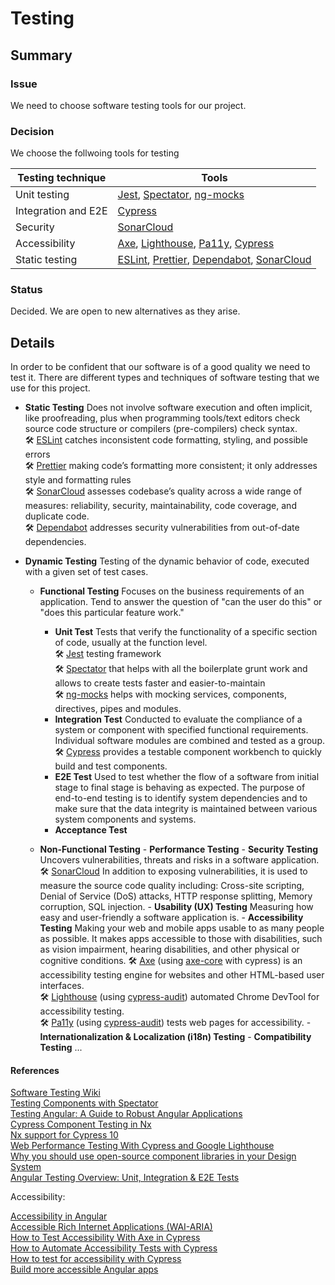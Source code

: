 # Testing

## Summary

### Issue

We need to choose software testing tools for our project.

### Decision

We choose the follwoing tools for testing

| Testing technique   | Tools                                                                                                                                                                                |
| ------------------- | ------------------------------------------------------------------------------------------------------------------------------------------------------------------------------------ |
| Unit testing        | [Jest](https://jestjs.io/), [Spectator](https://ngneat.github.io/spectator/), [ng-mocks](https://ng-mocks.sudo.eu/)                                                                  |
| Integration and E2E | [Cypress](https://docs.cypress.io/)                                                                                                                                                  |
| Security            | [SonarCloud](https://www.sonarsource.com/products/sonarcloud/)                                                                                                                       |
| Accessibility       | [Axe](https://www.deque.com/axe/), [Lighthouse](https://developer.chrome.com/docs/lighthouse/overview/), [Pa11y](https://pa11y.org/), [Cypress](https://docs.cypress.io/)            |
| Static testing      | [ESLint](https://eslint.org/), [Prettier](https://prettier.io/), [Dependabot](https://github.com/features/security/), [SonarCloud](https://www.sonarsource.com/products/sonarcloud/) |

### Status

Decided. We are open to new alternatives as they arise.

## Details

In order to be confident that our software is of a good quality we need to test it. There are different types and techniques of software testing that we use for this project.

- **Static Testing**
  Does not involve software execution and often implicit, like proofreading, plus when programming tools/text editors check source code structure or compilers (pre-compilers) check syntax.  
  :hammer_and_wrench: [ESLint](https://eslint.org/) catches inconsistent code formatting, styling, and possible errors  
  :hammer_and_wrench: [Prettier](https://prettier.io/) making code’s formatting more consistent; it only addresses style and formatting rules  
  :hammer_and_wrench: [SonarCloud](https://www.sonarsource.com/products/sonarcloud/) assesses codebase’s quality across a wide range of measures: reliability, security, maintainability, code coverage, and duplicate code.  
  :hammer_and_wrench: [Dependabot](https://github.com/features/security/) addresses security vulnerabilities from out-of-date dependencies.
- **Dynamic Testing**
  Testing of the dynamic behavior of code, executed with a given set of test cases.

  - **Functional Testing**
    Focuses on the business requirements of an application. Tend to answer the question of "can the user do this" or "does this particular feature work."

    - **Unit Test**
      Tests that verify the functionality of a specific section of code, usually at the function level.  
      :hammer_and_wrench: [Jest](https://jestjs.io/) testing framework  
      :hammer_and_wrench: [Spectator](https://ngneat.github.io/spectator/) that helps with all the boilerplate grunt work and allows to create tests faster and easier-to-maintain  
      :hammer_and_wrench: [ng-mocks](https://ng-mocks.sudo.eu/) helps with mocking services, components, directives, pipes and modules.
    - **Integration Test**
      Conducted to evaluate the compliance of a system or component with specified functional requirements. Individual software modules are combined and tested as a group.  
      :hammer_and_wrench: [Cypress](https://docs.cypress.io/guides/component-testing/quickstart-angular#Configuring-Component-Testing) provides a testable component workbench to quickly build and test components.
    - **E2E Test**
      Used to test whether the flow of a software from initial stage to final stage is behaving as expected. The purpose of end-to-end testing is to identify system dependencies and to make sure that the data integrity is maintained between various system components and systems.
    - **Acceptance Test**

  - **Non-Functional Testing** - **Performance Testing** - **Security Testing**
    Uncovers vulnerabilities, threats and risks in a software application.  
     :hammer_and_wrench: [SonarCloud](https://www.sonarqube.org/features/security/) In addition to exposing vulnerabilities, it is used to measure the source code quality including: Cross-site scripting, Denial of Service (DoS) attacks, HTTP response splitting, Memory corruption, SQL injection. - **Usability (UX) Testing**
    Measuring how easy and user-friendly a software application is. - **Accessibility Testing**
    Making your web and mobile apps usable to as many people as possible. It makes apps accessible to those with disabilities, such as vision impairment, hearing disabilities, and other physical or cognitive conditions.
    :hammer_and_wrench: [Axe](https://www.deque.com/axe/) (using [axe-core](https://github.com/dequelabs/axe-core) with cypress) is an accessibility testing engine for websites and other HTML-based user interfaces.  
     :hammer_and_wrench: [Lighthouse](https://developer.chrome.com/docs/lighthouse/overview/) (using [cypress-audit](https://www.npmjs.com/package/cypress-audit)) automated Chrome DevTool for accessibility testing.  
     :hammer_and_wrench: [Pa11y](https://pa11y.org/) (using [cypress-audit](https://www.npmjs.com/package/cypress-audit)) tests web pages for accessibility. - **Internationalization & Localization (i18n) Testing** - **Compatibility Testing**
    ...

#### References

[Software Testing Wiki](https://en.wikipedia.org/wiki/Software_testing#Accessibility_testing)  
[Testing Components with Spectator](https://testing-angular.com/testing-components-with-spectator/#testing-components-with-spectator)  
[Testing Angular: A Guide to Robust Angular Applications](https://testing-angular.com/introduction/#introduction)  
[Cypress Component Testing in Nx](https://nx.dev/cypress/cypress-component-testing)  
[Nx support for Cypress 10](https://youtu.be/QDWN4C7T-Ck?t=320)  
[Web Performance Testing With Cypress and Google Lighthouse](https://www.lambdatest.com/blog/using-cypress-google-lighthouse-performance-testing/)  
[Why you should use open-source component libraries in your Design System](https://backlight.dev/mastery/why-you-should-use-open-source-component-libraries-in-your-design-system)  
[Angular Testing Overview: Unit, Integration & E2E Tests](https://onthecode.co.uk/blog/angular-testing-overview/)

Accessibility:

[Accessibility in Angular](https://angular.io/guide/accessibility)  
[Accessible Rich Internet Applications (WAI-ARIA)](https://www.w3.org/TR/wai-aria/#authoring_testing)  
[How to Test Accessibility With Axe in Cypress](https://www.wearecogworks.com/blog/how-to-test-accessibility-with-axe-in-cypress/)  
[How to Automate Accessibility Tests with Cypress](https://www.freecodecamp.org/news/automating-accessibility-tests-with-cypress/)  
[How to test for accessibility with Cypress](https://www.deque.com/blog/how-to-test-for-accessibility-with-cypress/)  
[Build more accessible Angular apps](https://blog.angular.io/build-more-accessible-angular-apps-1aca4fc39aff)
